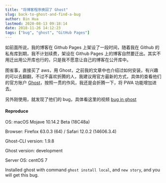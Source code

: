 ```yaml
---
title: "将博客程序换回了 Ghost"
slug: back-to-ghost-and-find-a-bug
author: Bin Hua
lastmod: 2020-08-13 09:18:14
date: 2018-11-26 14:12:23
tags: ["bug", "ghost", "GitHub Pages"]
---
```


如前面所说，我的博客在 Github Pages 上架设了一段时间，随着我在 Github 的私有库到期，我不计划续费，架设在 Github Pages 上的博客自然要迁出。其实不用迁出用公开库也行的，只是我不愿意让自己的博客在公开库中。

图省事，直接买了 aws，用 Ghost，之前我的文章中也介绍过如何安装，有兴趣的可以去翻翻，不过不喜欢折腾的人，我建议用官方最新的方式，具体的查看他们的官方账户 [Ghost](https://github.com/tryghost/ghost)，按照一贯的作风，我还是会折腾一下，将 PWA 功能增加进去。

另外刚使用，就发现了他们的 bug，具体看这里的视频 [bug in ghost](http://https://www.dropbox.com/s/6hf8zrdd1zvxeat/Screen%20Recording%202018-11-26%20at%209.54.33%20PM.mov?dl=0)

#### Reproduce

OS: macOS Mojave 10.14.2 Beta (18C48a)

Browser: Firefox 63.0.3 (64) / Safari 12.0.2 (14606.3.4)

Ghost-CLI version: 1.9.8

Ghost version: development

Server OS: centOS 7

Installed ghost with command `ghost install local`, and `new story`, and you will get this bug.
